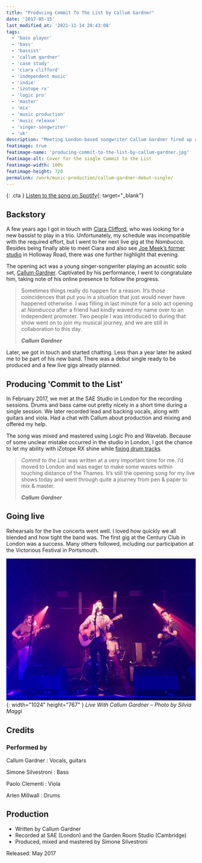 ```yaml
---
title: "Producing Commit To The List by Callum Gardner"
date: '2017-05-15'
last_modified_at: '2021-11-14 20:43:08'
tags: 
  - 'bass player'
  - 'bass'
  - 'bassist'
  - 'callum gardner'
  - 'case study'
  - 'ciara clifford'
  - 'independent music'
  - 'indie'
  - 'izotope rx'
  - 'logic pro'
  - 'master'
  - 'mix'
  - 'music production'
  - 'music release'
  - 'singer-songwriter'
  - 'uk'
description: "Meeting London-based songwriter Callum Gardner fired up a long-term collaboration that started with producing, mixing and mastering his debut single."
featimage: true
featimage-name: 'producing-commit-to-the-list-by-callum-gardner.jpg'
featimage-alt: Cover for the single Commit to the List
featimage-width: 100%
featimage-height: 720
permalink: /work/music-production/callum-gardner-debut-single/
---
```

{: .cta }
[Listen to the song on Spotify](https://open.spotify.com/track/4e2PTyfPfvw9WunM9nG0nT?si=0972153817224ac8){: target="_blank"}

## Backstory

A few years ago I got in touch with [Ciara Clifford](https://open.spotify.com/artist/6y4HZjrBa7CMWVdyIkV5RQ), who was looking for a new bassist to play in a trio. Unfortunately, my schedule was incompatible with the required effort, but I went to her next live gig at the _Nambucca_. Besides being finally able to meet Ciara and also see [Joe Meek’s former studio](https://en.wikipedia.org/wiki/Joe_Meek) in Holloway Road, there was one further highlight that evening. 

The opening act was a young singer-songwriter playing an acoustic solo set, [Callum Gardner](https://callumgardnerofficial.com/). Captivated by his performance, I went to congratulate him, taking note of his online presence to follow the progress.

> Sometimes things really do happen for a reason. It’s those coincidences that put you in a situation that just would never have happened otherwise. I was filling in last minute for a solo act opening at _Nambucca_ after a friend had kindly waved my name over to an independent promoter. Two people I was introduced to during that show went on to join my musical journey, and we are still in collaboration to this day.
> 
> <cite>**Callum Gardner**</cite>

Later, we got in touch and started chatting. Less than a year later he asked me to be part of his new band. There was a debut single ready to be produced and a few live gigs already planned.

## Producing 'Commit to the List'

In February 2017, we met at the SAE Studio in London for the recording sessions. Drums and bass came out pretty nicely in a short time during a single session. We later recorded lead and backing vocals, along with guitars and viola. Had a chat with Callum about production and mixing and offered my help.

The song was mixed and mastered using Logic Pro and Wavelab. Because of some unclear mistake occurred in the studio in London, I got the chance to let my ability with iZotope RX shine while [fixing drum tracks](/work/sound-design/drums-restoration/).

> _Commit to the List_ was written at a very important time for me. I’d moved to London and was eager to make some waves within touching distance of the Thames. It’s still the opening song for my live shows today and went through quite a journey from pen & paper to mix & master.
> 
> <cite>**Callum Gardner**</cite>

## Going live

Rehearsals for the live concerts went well. I loved how quickly we all blended and how tight the band was. The first gig at the Century Club in London was a success. Many others followed, including our participation at the Victorious Festival in Portsmouth.

![Live With Callum Gardner – Photo by Silvia Maggi](/assets/images/live-with-callum-gardner.jpg){: width="1024" height="767" }
*Live With Callum Gardner – Photo by Silvia Maggi*

## Credits

### Performed by

Callum Gardner
: Vocals, guitars

Simone Silvestroni
: Bass

Paolo Clementi
: Viola

Arlen Millwall
: Drums

## Production

- Written by Callum Gardner
- Recorded at SAE (London) and the Garden Room Studio (Cambridge)
- Produced, mixed and mastered by Simone Silvestroni

Released: May 2017